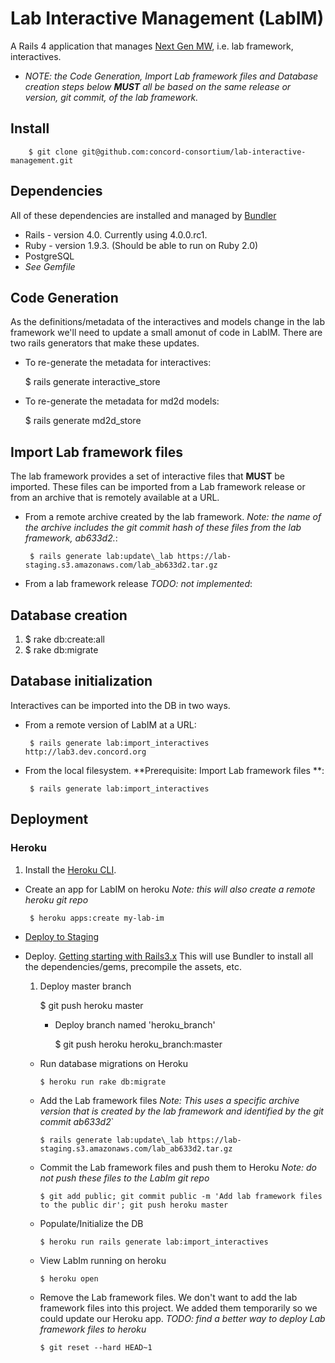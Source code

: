 Lab Interactive Management (LabIM)
===================================
A Rails 4 application that manages [Next Gen MW](https://github.com/concord-consortium/lab), i.e. lab framework, interactives.

* <i>NOTE: the Code Generation, Import Lab framework files and Database
  creation steps below **MUST** all be based on the same release or
  version, git commit, of the lab framework.</i>


Install
-------

        $ git clone git@github.com:concord-consortium/lab-interactive-management.git

Dependencies
------------
All of these dependencies are installed and managed by [Bundler](http://gembundler.com/)

- Rails - version 4.0. Currently using 4.0.0.rc1.
- Ruby - version 1.9.3. (Should be able to run on Ruby 2.0)
- PostgreSQL
- *See Gemfile*

Code Generation
---------------
As the definitions/metadata of the interactives and models change in the lab
framework we'll need to update a small amonut of code in LabIM. There
are two rails generators that make these updates.

- To re-generate the metadata for interactives:

     $ rails generate interactive_store

- To re-generate the metadata for md2d models:

     $ rails generate md2d_store

Import Lab framework files
----------------------------------
The lab framework provides a set of interactive files that **MUST** be
imported. These files can be imported from a Lab framework release or from an archive that is remotely available at a URL.

- From a remote archive created by the lab framework. *Note: the name of the archive includes the git commit hash of these files from the lab framework, ab633d2.*:

       $ rails generate lab:update\_lab https://lab-staging.s3.amazonaws.com/lab_ab633d2.tar.gz

- From a lab framework release *TODO: not implemented*:


Database creation
-----------------
1. $ rake db:create:all
2. $ rake db:migrate

Database initialization
------------------------
Interactives can be imported into the DB in two ways.

- From a remote version of LabIM at a URL:

       $ rails generate lab:import_interactives http://lab3.dev.concord.org

- From the local filesystem. **Prerequisite: Import Lab framework files **:

       $ rails generate lab:import_interactives

Deployment
----------
### Heroku
1. Install the [Heroku CLI](https://devcenter.heroku.com/articles/heroku-command#installing-the-heroku-cli).


* Create an app for LabIM on heroku *Note: this will also create a remote heroku git repo*

       $ heroku apps:create my-lab-im

* [Deploy to Staging](staging-readme.md)

* Deploy. [Getting starting with Rails3.x](https://devcenter.heroku.com/articles/rails3)
  This will use Bundler to install all the dependencies/gems, precompile the assets, etc.

  1. Deploy master branch

       $ git push heroku master

       * Deploy branch named 'heroku_branch'

          $ git push heroku heroku_branch:master

  * Run database migrations on Heroku

        $ heroku run rake db:migrate

  * Add the Lab framework files *Note: This uses a specific archive version that is created by the lab framework and identified by the  git commit ab633d2*`

        $ rails generate lab:update\_lab https://lab-staging.s3.amazonaws.com/lab_ab633d2.tar.gz

  * Commit the Lab framework files and push them to Heroku *Note: do not push these files to the LabIm git repo*

        $ git add public; git commit public -m 'Add lab framework files to the public dir'; git push heroku master

  * Populate/Initialize the DB

        $ heroku run rails generate lab:import_interactives

  * View LabIm running on heroku

        $ heroku open

  * Remove the Lab framework files. We don't want to add the lab
   framework files into this project. We added them temporarily so we
   could update our Heroku app. *TODO: find a better way to deploy Lab
   framework files to heroku*

        $ git reset --hard HEAD~1
